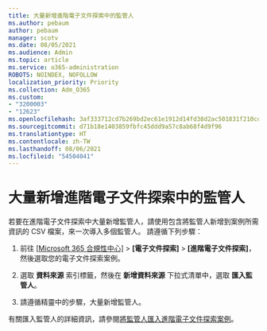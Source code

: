 ```yaml
---
title: 大量新增進階電子文件探索中的監管人
ms.author: pebaum
author: pebaum
manager: scotv
ms.date: 08/05/2021
ms.audience: Admin
ms.topic: article
ms.service: o365-administration
ROBOTS: NOINDEX, NOFOLLOW
localization_priority: Priority
ms.collection: Adm_O365
ms.custom:
- "3200003"
- "12623"
ms.openlocfilehash: 3af333712cd7b269bd2ec61e1912d14fd38d2ac501831f210cd0ef68f987f560
ms.sourcegitcommit: d71b18e1403859fbfc45ddd9a57c8ab68f4d9f96
ms.translationtype: HT
ms.contentlocale: zh-TW
ms.lasthandoff: 08/06/2021
ms.locfileid: "54504041"
---
```

# <a name="bulk-add-custodians-in-advanced-ediscovery"></a>大量新增進階電子文件探索中的監管人

 若要在進階電子文件探索中大量新增監管人，請使用包含將監管人新增到案例所需資訊的 CSV 檔案，來一次導入多個監管人。 請遵循下列步驟：

1. 前往 [[Microsoft 365 合規性中心]](https://compliance.microsoft.com/) > **[電子文件探索]** > **[進階電子文件探索]**，然後選取您的電子文件探索案例。

1. 選取 **資料來源** 索引標籤，然後在 **新增資料來源** 下拉式清單中，選取 **匯入監管人**。

1. 請遵循精靈中的步驟，大量新增監管人。

有關匯入監管人的詳細資訊，請參閱[將監管人匯入進階電子文件探索案例](/microsoft-365/compliance/bulk-add-custodians)。

